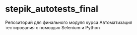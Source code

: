 # stepik_autotests_final
Репозиторий для финального модуля курса Автоматизация тестирования с помощью Selenium и Python
